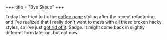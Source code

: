 +++
title = "Bye Skeuo"
+++

Today I've tried to fix the [coffee page](@/coffee/index.md) styling after the recent refactoring, and I've realized that I really don't want to mess with all these broken hacky styles, so I've just [got rid of it](https://github.com/daudix/daudix.one/commit/61ada77f5c83bac4161d8f640c2779f2a6a27860). Sadge. It might come back in slightly different form later on, but not now.
